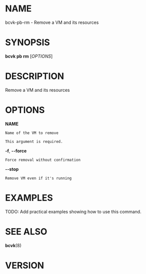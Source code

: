# NAME

bcvk-pb-rm - Remove a VM and its resources

# SYNOPSIS

**bcvk pb rm** [*OPTIONS*]

# DESCRIPTION

Remove a VM and its resources

# OPTIONS

<!-- BEGIN GENERATED OPTIONS -->
**NAME**

    Name of the VM to remove

    This argument is required.

**-f**, **--force**

    Force removal without confirmation

**--stop**

    Remove VM even if it's running

<!-- END GENERATED OPTIONS -->

# EXAMPLES

TODO: Add practical examples showing how to use this command.

# SEE ALSO

**bcvk**(8)

# VERSION

<!-- VERSION PLACEHOLDER -->
